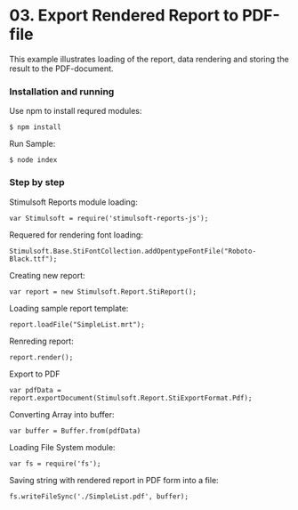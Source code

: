 # 03. Export Rendered Report to PDF-file

This example illustrates loading of the report, data rendering and storing the result to the PDF-document.

### Installation and running
Use npm to install requred modules:

    $ npm install
Run Sample:

    $ node index

### Step by step
Stimulsoft Reports module loading:

    var Stimulsoft = require('stimulsoft-reports-js');

Requered for rendering font loading:

    Stimulsoft.Base.StiFontCollection.addOpentypeFontFile("Roboto-Black.ttf");

Creating new report:

    var report = new Stimulsoft.Report.StiReport();

Loading sample report template:

    report.loadFile("SimpleList.mrt");

Renreding report:

    report.render();

Export to PDF

	var pdfData = report.exportDocument(Stimulsoft.Report.StiExportFormat.Pdf);

Converting Array into buffer:

    var buffer = Buffer.from(pdfData)

Loading File System module:

    var fs = require('fs');

Saving string with rendered report in PDF form into a file:

    fs.writeFileSync('./SimpleList.pdf', buffer);
